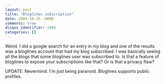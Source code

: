 ```yaml
---
layout: post
title: "Bloglines subscription"
date: 2004-10-25 -0800
comments: true
disqus_identifier: 1496
categories: []
---
```

Weird. I did a google search for an entry in my blog and one of the
results was a bloglines account that had my blog subscribed. I was
basically seeing all the blogs that some bloglines user was subscribed
to. Is that a feature of bloglines to expose your subscriptions like
that? Or is that a privacy flaw?

UPDATE: Nevermind. I'm just being paranoid. Bloglines supports public
profiles.

